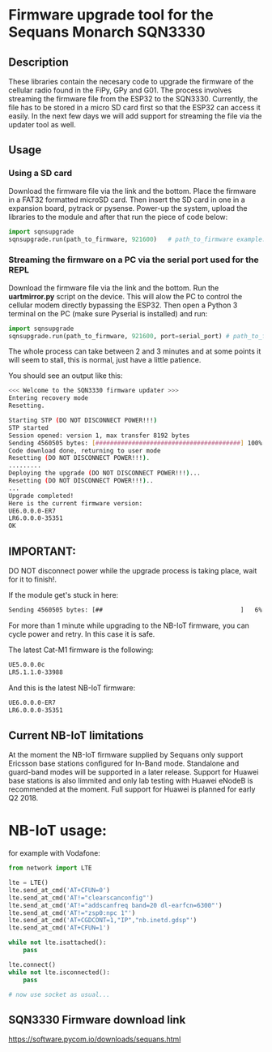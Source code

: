 # Firmware upgrade tool for the Sequans Monarch SQN3330

## Description

These libraries contain the necesary code to upgrade the firmware of the cellular radio found in the FiPy, GPy and G01.
The process involves streaming the firmware file from the ESP32 to the SQN3330. Currently, the file has to be stored in a
micro SD card first so that the ESP32 can access it easily. In the next few days we will add support for streaming the file via the updater tool as well.

## Usage

### Using a SD card

Download the firmware file via the link and the bottom. Place the firmware in a FAT32 formatted microSD card. Then insert the SD card in one in a expansion board, pytrack or pysense. Power-up the system, upload the libraries to the module and after that run the piece of code below:

```python
import sqnsupgrade
sqnsupgrade.run(path_to_firmware, 921600)   # path_to_firmware example: '/sd/FIPY_NB1_35351.dup'
```

### Streaming the firmware on a PC via the serial port used for the REPL

Download the firmware file via the link and the bottom. Run the **uartmirror.py** script on the device. This will alow the PC to control the cellular modem directly bypassing the ESP32. Then open a Python 3 terminal on the PC (make sure Pyserial is installed) and run:

```python
import sqnsupgrade
sqnsupgrade.run(path_to_firmware, 921600, port=serial_port) # path_to_firmware example: '/sd/FIPY_NB1_35351.dup, serial port example: '/dev/tty.usbmodemPy2e5401'
```

The whole process can take between 2 and 3 minutes and at some points it will seem to stall, this is normal, just have a little patience.

You should see an output like this:

```bash
<<< Welcome to the SQN3330 firmware updater >>>
Entering recovery mode
Resetting.

Starting STP (DO NOT DISCONNECT POWER!!!)
STP started
Session opened: version 1, max transfer 8192 bytes
Sending 4560505 bytes: [########################################] 100%
Code download done, returning to user mode
Resetting (DO NOT DISCONNECT POWER!!!).
.........
Deploying the upgrade (DO NOT DISCONNECT POWER!!!)...
Resetting (DO NOT DISCONNECT POWER!!!)..
...
Upgrade completed!
Here is the current firmware version:
UE6.0.0.0-ER7
LR6.0.0.0-35351
OK
```

## IMPORTANT:

DO NOT disconnect power while the upgrade process is taking place, wait for it to finish!.

If the module get's stuck in here:

```bash
Sending 4560505 bytes: [##                                      ]   6%
```

For more than 1 minute while upgrading to the NB-IoT firmware, you can cycle power and retry. In this case it is safe.

The latest Cat-M1 firmware is the following:

```bash
UE5.0.0.0c
LR5.1.1.0-33988
```

And this is the latest NB-IoT firmware:

```bash
UE6.0.0.0-ER7
LR6.0.0.0-35351
```

## Current NB-IoT limitations

At the moment the NB-IoT firmware supplied by Sequans only support Ericsson base stations configured for In-Band mode. Standalone and guard-band modes will be supported in a later release. Support for Huawei base stations is also limmited and only lab testing with Huawei eNodeB is recommended at the moment. Full support for Huawei is planned for early Q2 2018.

# NB-IoT usage:

for example with Vodafone:

```python
from network import LTE

lte = LTE()
lte.send_at_cmd('AT+CFUN=0')
lte.send_at_cmd('AT!="clearscanconfig"')
lte.send_at_cmd('AT!="addscanfreq band=20 dl-earfcn=6300"')
lte.send_at_cmd('AT!="zsp0:npc 1"')
lte.send_at_cmd('AT+CGDCONT=1,"IP","nb.inetd.gdsp"')
lte.send_at_cmd('AT+CFUN=1')

while not lte.isattached():
    pass

lte.connect()
while not lte.isconnected():
    pass

# now use socket as usual...
```

## SQN3330 Firmware download link

https://software.pycom.io/downloads/sequans.html
